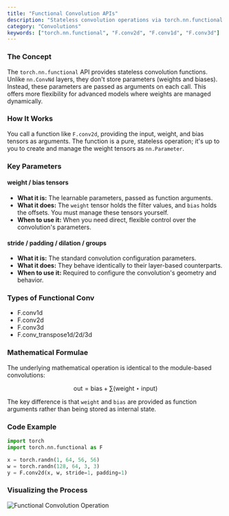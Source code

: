 ```yaml
---
title: "Functional Convolution APIs"
description: "Stateless convolution operations via torch.nn.functional."
category: "Convolutions"
keywords: ["torch.nn.functional", "F.conv2d", "F.conv1d", "F.conv3d"]
---
```


### The Concept

The `torch.nn.functional` API provides stateless convolution functions. Unlike `nn.ConvNd` layers, they don't store parameters (weights and biases). Instead, these parameters are passed as arguments on each call. This offers more flexibility for advanced models where weights are managed dynamically.

### How It Works

You call a function like `F.conv2d`, providing the input, weight, and bias tensors as arguments. The function is a pure, stateless operation; it's up to you to create and manage the weight tensors as `nn.Parameter`.

### Key Parameters

#### weight / bias tensors
- **What it is:** The learnable parameters, passed as function arguments.
- **What it does:** The `weight` tensor holds the filter values, and `bias` holds the offsets. You must manage these tensors yourself.
- **When to use it:** When you need direct, flexible control over the convolution's parameters.

#### stride / padding / dilation / groups
- **What it is:** The standard convolution configuration parameters.
- **What it does:** They behave identically to their layer-based counterparts.
- **When to use it:** Required to configure the convolution's geometry and behavior.

### Types of Functional Conv

- F.conv1d
- F.conv2d
- F.conv3d
- F.conv_transpose1d/2d/3d

### Mathematical Formulae

The underlying mathematical operation is identical to the module-based convolutions:

$$
\text{out} = \text{bias} + \sum (\text{weight} \star \text{input})
$$

The key difference is that `weight` and `bias` are provided as function arguments rather than being stored as internal state.

### Code Example

```python
import torch
import torch.nn.functional as F

x = torch.randn(1, 64, 56, 56)
w = torch.randn(128, 64, 3, 3)
y = F.conv2d(x, w, stride=1, padding=1)
```

### Visualizing the Process

<img src="/assets/convolutional-layer.svg" alt="Functional Convolution Operation" class="w-full h-auto mx-auto bg-muted/30 rounded-md p-4" />
